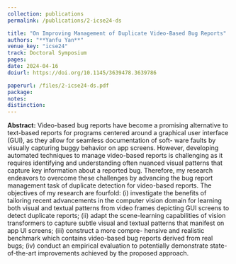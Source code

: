 ```yaml
---
collection: publications
permalink: /publications/2-icse24-ds

title: "On Improving Management of Duplicate Video-Based Bug Reports"
authors: "**Yanfu Yan**"
venue_key: "icse24"
track: Doctoral Symposium
pages: 
date: 2024-04-16
doiurl: https://doi.org/10.1145/3639478.3639786

paperurl: /files/2-icse24-ds.pdf
package: 
notes: 
distinction: 
---
```


**Abstract:** Video-based bug reports have become a promising alternative to text-based reports for programs centered around a graphical user interface (GUI), as they allow for seamless documentation of soft- ware faults by visually capturing buggy behavior on app screens. However, developing automated techniques to manage video-based reports is challenging as it requires identifying and understanding often nuanced visual patterns that capture key information about a reported bug. Therefore, my research endeavors to overcome these challenges by advancing the bug report management task of duplicate detection for video-based reports. The objectives of my research are fourfold: (i) investigate the benefits of tailoring recent advancements in the computer vision domain for learning both visual and textual patterns from video frames depicting GUI screens to detect duplicate reports; (ii) adapt the scene-learning capabilities of vision transformers to capture subtle visual and textual patterns that manifest on app UI screens; (iii) construct a more compre- hensive and realistic benchmark which contains video-based bug reports derived from real bugs; (iv) conduct an empirical evaluation to potentially demonstrate state-of-the-art improvements achieved by the proposed approach.
